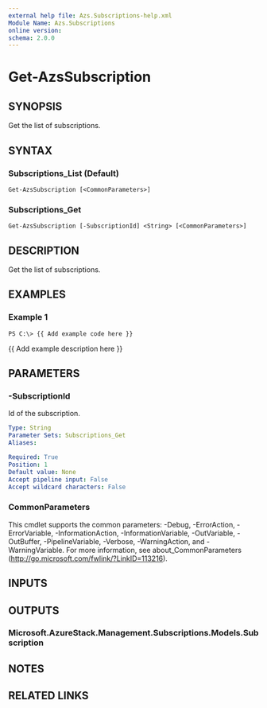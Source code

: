 ```yaml
---
external help file: Azs.Subscriptions-help.xml
Module Name: Azs.Subscriptions
online version: 
schema: 2.0.0
---
```


# Get-AzsSubscription

## SYNOPSIS
Get the list of subscriptions.

## SYNTAX

### Subscriptions_List (Default)
```
Get-AzsSubscription [<CommonParameters>]
```

### Subscriptions_Get
```
Get-AzsSubscription [-SubscriptionId] <String> [<CommonParameters>]
```

## DESCRIPTION
Get the list of subscriptions.

## EXAMPLES

### Example 1
```
PS C:\> {{ Add example code here }}
```

{{ Add example description here }}

## PARAMETERS

### -SubscriptionId
Id of the subscription.

```yaml
Type: String
Parameter Sets: Subscriptions_Get
Aliases: 

Required: True
Position: 1
Default value: None
Accept pipeline input: False
Accept wildcard characters: False
```

### CommonParameters
This cmdlet supports the common parameters: -Debug, -ErrorAction, -ErrorVariable, -InformationAction, -InformationVariable, -OutVariable, -OutBuffer, -PipelineVariable, -Verbose, -WarningAction, and -WarningVariable. For more information, see about_CommonParameters (http://go.microsoft.com/fwlink/?LinkID=113216).

## INPUTS

## OUTPUTS

### Microsoft.AzureStack.Management.Subscriptions.Models.Subscription

## NOTES

## RELATED LINKS

